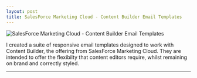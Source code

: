 ```yaml
---
layout: post
title: SalesForce Marketing Cloud - Content Builder Email Templates
---
```


<img src="https://cloud.githubusercontent.com/assets/1637993/18096549/2d81512c-6ea0-11e6-8bbe-6db5541bf437.png" alt="SalesForce Marketing Cloud - Content Builder Email Templates">

I created a suite of responsive email templates designed to work with Content Builder, the offering from SalesForce Marketing Cloud. They are intended to offer the flexibilty that content editors require, whilst remaining on brand and correctly styled.

<hr style="clear:both"/>
